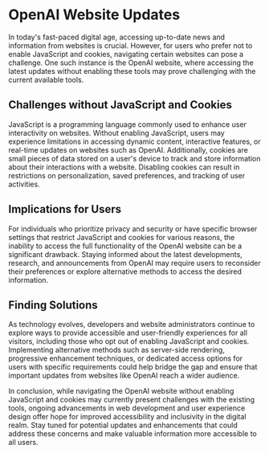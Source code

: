 # OpenAI Website Updates

In today's fast-paced digital age, accessing up-to-date news and information from websites is crucial. However, for users who prefer not to enable JavaScript and cookies, navigating certain websites can pose a challenge. One such instance is the OpenAI website, where accessing the latest updates without enabling these tools may prove challenging with the current available tools.

## Challenges without JavaScript and Cookies

JavaScript is a programming language commonly used to enhance user interactivity on websites. Without enabling JavaScript, users may experience limitations in accessing dynamic content, interactive features, or real-time updates on websites such as OpenAI. Additionally, cookies are small pieces of data stored on a user's device to track and store information about their interactions with a website. Disabling cookies can result in restrictions on personalization, saved preferences, and tracking of user activities.

## Implications for Users

For individuals who prioritize privacy and security or have specific browser settings that restrict JavaScript and cookies for various reasons, the inability to access the full functionality of the OpenAI website can be a significant drawback. Staying informed about the latest developments, research, and announcements from OpenAI may require users to reconsider their preferences or explore alternative methods to access the desired information.

## Finding Solutions

As technology evolves, developers and website administrators continue to explore ways to provide accessible and user-friendly experiences for all visitors, including those who opt out of enabling JavaScript and cookies. Implementing alternative methods such as server-side rendering, progressive enhancement techniques, or dedicated access options for users with specific requirements could help bridge the gap and ensure that important updates from websites like OpenAI reach a wider audience.

In conclusion, while navigating the OpenAI website without enabling JavaScript and cookies may currently present challenges with the existing tools, ongoing advancements in web development and user experience design offer hope for improved accessibility and inclusivity in the digital realm. Stay tuned for potential updates and enhancements that could address these concerns and make valuable information more accessible to all users.